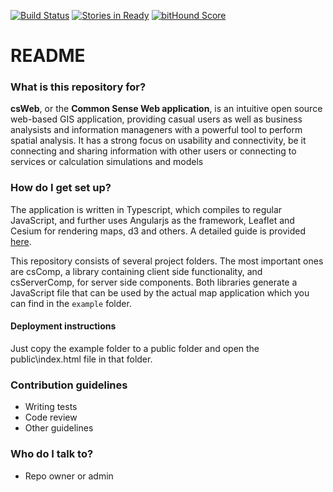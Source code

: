 [![Build Status](https://travis-ci.org/TNOCS/csWeb.svg?branch=layer-sources-renders)](https://travis-ci.org/TNOCS/csWeb)
[![Stories in Ready](https://badge.waffle.io/tnocs/csweb.png?label=ready&title=Ready)](https://waffle.io/tnocs/csweb)
[![bitHound Score](https://www.bithound.io/github/TNOCS/csWeb/badges/score.svg)](https://www.bithound.io/github/TNOCS/csWeb/layer-sources-renders)

# README #

### What is this repository for? ###

**csWeb**, or the **Common Sense Web application**, is an intuitive open source web-based GIS application, providing casual users as well as business analysists and information manageners with a powerful tool to perform spatial analysis. It has a strong focus on usability and connectivity, be it connecting and sharing information with other users or connecting to services or calculation simulations and models

### How do I get set up? ###

The application is written in Typescript, which compiles to regular JavaScript, and further uses Angularjs as the framework, Leaflet and Cesium for rendering maps, d3 and others. A detailed guide is provided [here](https://github.com/TNOCS/csWeb/wiki/Getting-started).

This repository consists of several project folders. The  most important ones are csComp, a library containing client side functionality, and csServerComp, for server side components. Both libraries generate a JavaScript file that can be used by the actual map application which you can find in the `example` folder.

#### Deployment instructions ####

Just copy the example folder to a public folder and open the public\index.html file in that folder.

### Contribution guidelines ###

* Writing tests
* Code review
* Other guidelines

### Who do I talk to? ###

* Repo owner or admin
